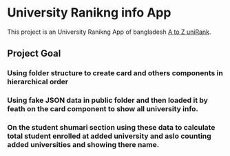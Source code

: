 #  University Ranikng info App 

This project is an University Ranikng App of bangladesh [A to Z uniRank](https://university-rank-bd.netlify.app/).

## Project Goal 

### Using folder structure to create card and others components in hierarchical order
### Using fake JSON data in public folder and then loaded it by feath on the card component to show all university info. 
### On the student shumari section using these data to calculate total student enrolled at added university and aslo counting added universities and showing there name. 


